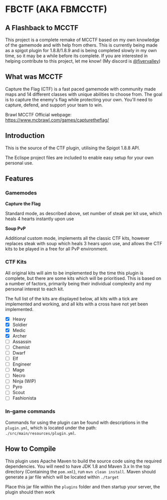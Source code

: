 # FBCTF (AKA FBMCCTF)
## A Flashback to MCCTF

This project is a complete remake of MCCTF based on my own knowledge of the gamemode and with help from others.
This is currently being made as a spigot plugin for 1.8.8/1.8.9 and is being completed slowly in my own time, so it may be a while before its complete.
If you are interested in helping contribute to this project, let me know! (My discord is [@fivervalley](https://discordapp.com/users/583603987379519528))

## What was MCCTF
Capture the Flag (CTF) is a fast paced gamemode with community made maps and 14 different classes with unique abilities to choose from. The goal is to capture the enemy's flag while protecting your own. You'll need to capture, defend, and support your team to win.

Brawl MCCTF Official webpage: https://www.mcbrawl.com/games/capturetheflag/


## Introduction
This is the source of the CTF plugin, utilising the Spigot 1.8.8 API.

The Eclispe project files are included to enable easy setup for your own personal use.

## Features

### Gamemodes
**Capture the Flag**

Standard mode, as described above, set number of steak per kit use, which heals 4 hearts instantly upon use

**Soup PvP**

Additional custom mode, implements all the classic CTF kits, however replaces steak with soup which heals 3 hears upon use, and allows the CTF kits to be played in a free for all PvP environment.

### CTF Kits
All original kits will aim to be implemented by the time this plugin is complete, but there are some kits which will be prioritised. This is based on a number of factors, primarily being their individual complexity and my personal interest to each kit.

The full list of the kits are displayed below, all kits with a tick are implemented and working, and all kits with a cross have not yet been implemented.

- [x] Heavy
- [x] Soldier
- [x] Medic
- [x] Archer
- [ ] Assassin
- [ ] Chemist
- [ ] Dwarf
- [ ] Elf
- [ ] Engineer
- [ ] Mage
- [ ] Necro
- [ ] Ninja (WIP)
- [ ] Pyro
- [ ] Scout
- [ ] Fashionista

### In-game commands
Commands for using the plugin can be found with descriptions in the `plugin.yml`, which is located under the path: `./src/main/resources/plugin.yml`.

## How to Compile
This plugin uses Apache Maven to build the source code using the required dependencies. 
You will need to have JDK 1.8 and Maven 3.x
In the top directory (Containing the `pom.xml`), run `mvn clean install`.
Maven should generate a jar file which will be located within `./target`

Place this jar file within the `plugins` folder and then startup your server, the plugin should then work